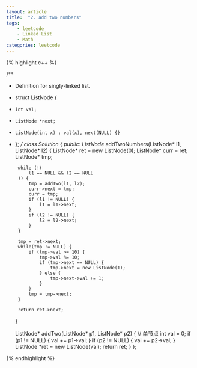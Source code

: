 ```yaml
---
layout: article
title:  "2. add two numbers"
tags: 
    - leetcode
    - Linked List
    - Math
categories: leetcode
---
```



{% highlight c++ %}

/**
 * Definition for singly-linked list.
 * struct ListNode {
 *     int val;
 *     ListNode *next;
 *     ListNode(int x) : val(x), next(NULL) {}
 * };
 */
class Solution {
public:
    ListNode* addTwoNumbers(ListNode* l1, ListNode* l2) {
        ListNode* ret = new ListNode(0);
        ListNode* curr = ret;
        ListNode* tmp;
        
        while (!(
            l1 == NULL && l2 == NULL
        )) {
            tmp = addTwo(l1, l2);
            curr->next = tmp;
            curr = tmp;
            if (l1 != NULL) {
                l1 = l1->next;
            }
            if (l2 != NULL) {
                l2 = l2->next;
            }
        }
        
        tmp = ret->next;
        while(tmp != NULL) {
            if (tmp->val >= 10) {
                tmp->val %= 10;
                if (tmp->next == NULL) {
                    tmp->next = new ListNode(1);
                } else {
                    tmp->next->val += 1;
                }
            }
            tmp = tmp->next;
        }
        
        return ret->next;
    }
    
    ListNode* addTwo(ListNode* p1, ListNode* p2) {
        // 单节点
        int val = 0;
        if (p1 != NULL) {
            val += p1->val;
        }
        if (p2 != NULL) {
            val += p2->val;
        }
        ListNode *ret = new ListNode(val);
        return ret;
    }
};

{% endhighlight %}

